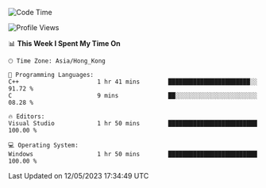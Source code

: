 <!--START_SECTION:waka-->
![Code Time](http://img.shields.io/badge/Code%20Time-58%20hrs%2018%20mins-blue)

![Profile Views](http://img.shields.io/badge/Profile%20Views-0-blue)

📊 **This Week I Spent My Time On** 

```text
🕑︎ Time Zone: Asia/Hong_Kong

💬 Programming Languages: 
C++                      1 hr 41 mins        ███████████████████████░░   91.72 % 
C                        9 mins              ██░░░░░░░░░░░░░░░░░░░░░░░   08.28 % 

🔥 Editors: 
Visual Studio            1 hr 50 mins        █████████████████████████   100.00 % 

💻 Operating System: 
Windows                  1 hr 50 mins        █████████████████████████   100.00 % 
```


 Last Updated on 12/05/2023 17:34:49 UTC
<!--END_SECTION:waka-->

